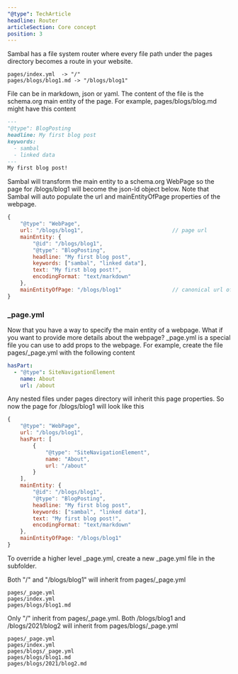 ```yaml
---
"@type": TechArticle
headline: Router
articleSection: Core concept
position: 3
---
```


Sambal has a file system router where every file path under the pages directory becomes a route in your website.

```text
pages/index.yml  -> "/"
pages/blogs/blog1.md -> "/blogs/blog1"
```

File can be in markdown, json or yaml.  The content of the file is the schema.org main entity of the page.  For example, pages/blogs/blog.md might have this content

```markdown
---
"@type": BlogPosting
headline: My first blog post
keywords:
  - sambal
  - linked data
---
My first blog post!
```

Sambal will transform the main entity to a schema.org WebPage so the page for /blogs/blog1 will become the json-ld object below.  Note that Sambal will auto populate the url and mainEntityOfPage properties of the webpage.  

```js
{
    "@type": "WebPage",
    url: "/blogs/blog1",                            // page url
    mainEntity: {
        "@id": "/blogs/blog1",          
        "@type": "BlogPosting",
        headline: "My first blog post",
        keywords: ["sambal", "linked data"],
        text: "My first blog post!",
        encodingFormat: "text/markdown"
    },
    mainEntityOfPage: "/blogs/blog1"                // canonical url of main entity
}
```

### _page.yml

Now that you have a way to specify the main entity of a webpage.  What if you want to provide more details about the webpage?  _page.yml is a special file you can use to add props to the webpage.  For example, create the file pages/_page.yml with the following content

```yaml
hasPart:
  - "@type": SiteNavigationElement
    name: About
    url: /about
```

Any nested files under pages directory will inherit this page properties.  So now the page for /blogs/blog1 will look like this

```js
{
    "@type": "WebPage",
    url: "/blogs/blog1",
    hasPart: [
        {
            "@type": "SiteNavigationElement",
            name: "About",
            url: "/about"
        }
    ],
    mainEntity: {
        "@id": "/blogs/blog1",          
        "@type": "BlogPosting",
        headline: "My first blog post",
        keywords: ["sambal", "linked data"],
        text: "My first blog post!",
        encodingFormat: "text/markdown"
    },
    mainEntityOfPage: "/blogs/blog1"
}
```

To override a higher level _page.yml, create a new _page.yml file in the subfolder.

Both "/" and "/blogs/blog1" will inherit from pages/_page.yml 

```text
pages/_page.yml
pages/index.yml
pages/blogs/blog1.md
```

Only "/" inherit from pages/_page.yml.  Both /blogs/blog1 and /blogs/2021/blog2 will inherit from pages/blogs/_page.yml

```text
pages/_page.yml
pages/index.yml
pages/blogs/_page.yml
pages/blogs/blog1.md
pages/blogs/2021/blog2.md
```

